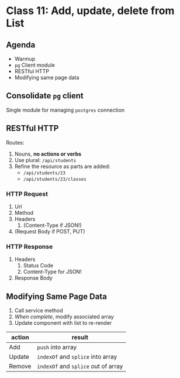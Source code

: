 Class 11: Add, update, delete from List
===

## Agenda

* Warmup
* `pg` Client module
* RESTful HTTP
* Modifying same page data

## Consolidate `pg` client

Single module for managing `postgres` connection
 
## RESTful HTTP

Routes:

1. Nouns, **no actions or verbs**
1. Use plural: `/api/students`
1. Refine the resource as parts are added: 
    * `/api/students/23`
    * `/api/students/23/classes`

### HTTP Request

1. Url
1. Method
1. Headers 
    1. (Content-Type if JSON!)
1. (Request Body if POST, PUT)

### HTTP Response

1. Headers 
    1. Status Code
    1. Content-Type for JSON!
1. Response Body

## Modifying Same Page Data

1. Call service method
1. _When complete_, modify associated array
1. Update component with list to re-render

action | result
---|---
Add | `push` into array
Update | `indexOf` and `splice` into array
Remove | `indexOf` and `splice` out of array